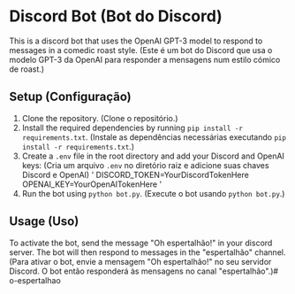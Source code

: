 # Discord Bot (Bot do Discord)

This is a discord bot that uses the OpenAI GPT-3 model to respond to messages in a comedic roast style.
(Este é um bot do Discord que usa o modelo GPT-3 da OpenAI para responder a mensagens num estilo cómico de roast.)

## Setup (Configuração)

1. Clone the repository. (Clone o repositório.)
2. Install the required dependencies by running `pip install -r requirements.txt`. (Instale as dependências necessárias executando `pip install -r requirements.txt`.)
3. Create a `.env` file in the root directory and add your Discord and OpenAI keys:
(Cria um arquivo `.env` no diretório raiz e adicione suas chaves Discord e OpenAI)
'
DISCORD_TOKEN=YourDiscordTokenHere
OPENAI_KEY=YourOpenAITokenHere
'
4. Run the bot using `python bot.py`. (Execute o bot usando `python bot.py`.)

## Usage (Uso)

To activate the bot, send the message "Oh espertalhão!" in your discord server. The bot will then respond to messages in the "espertalhão" channel.
(Para ativar o bot, envie a mensagem "Oh espertalhão!" no seu servidor Discord. O bot então responderá às mensagens no canal "espertalhão".)#   o - e s p e r t a l h a o  
 